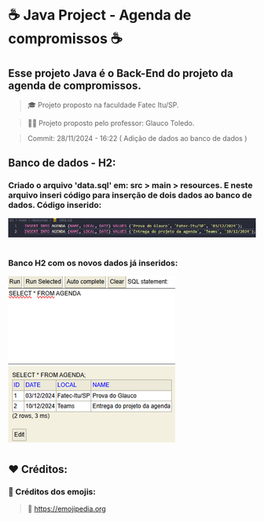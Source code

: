 # ☕ Java Project - Agenda de compromissos ☕

## Esse projeto Java é o Back-End do projeto da agenda de compromissos.

> 🎓 Projeto proposto na faculdade Fatec Itu/SP.

> 👨‍🏫 Projeto proposto pelo professor: Glauco Toledo.

> Commit: 28/11/2024 - 16:22 ( Adição de dados ao banco de dados )

## Banco de dados - H2:
### Criado o arquivo 'data.sql' em: src > main > resources. E neste arquivo inseri código para inserção de dois dados ao banco de dados. Código inserido:
![Código usado para inserir dados no banco de dados](./assets/datasql.png)

#

### Banco H2 com os novos dados já inseridos:
![Banco h2 mostrando os dados já inseridos](./assets/h2.png)

#

## ❤️ Créditos:

### 🎉 Créditos dos emojis:
> 🔗 https://emojipedia.org